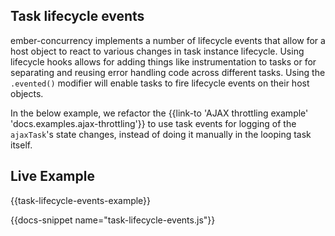 <h2>Task lifecycle events</h2>

<p>
  ember-concurrency implements a number of lifecycle events that allow
  for a host object to react to various changes in task instance lifecycle.
  Using lifecycle hooks allows for adding things like instrumentation to tasks
  or for separating and reusing error handling code across different tasks.
  Using the <code>.evented()</code> modifier will enable tasks to fire lifecycle
  events on their host objects.
</p>

<p>
  In the below example, we refactor the
  {{link-to 'AJAX throttling example' 'docs.examples.ajax-throttling'}} to use
  task events for logging of the <code>ajaxTask</code>'s state changes, instead
  of doing it manually in the looping task itself.
</p>

<h2>Live Example</h2>

{{task-lifecycle-events-example}}

{{docs-snippet name="task-lifecycle-events.js"}}

